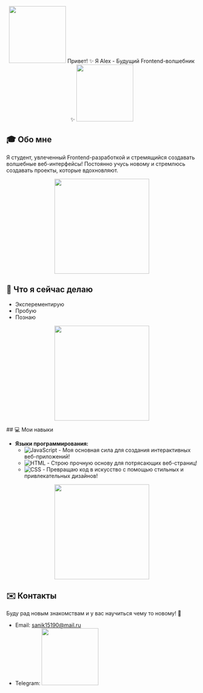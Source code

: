<p align="center">
  <img src="https://otvet.imgsmail.ru/download/309779519_6d6f3f45689ce066585f4be079138925_800.gif" width="150" >
  Привет! ✨ Я Alex - Будущий Frontend-волшебник ✨
  <img  src="https://otvet.imgsmail.ru/download/309779519_6d6f3f45689ce066585f4be079138925_800.gif" width="150">
</p>


## 🎓 Обо мне
Я студент, увлеченный Frontend-разработкой и стремящийся создавать волшебные веб-интерфейсы!  Постоянно учусь новому и стремлюсь создавать проекты, которые вдохновляют.
<p align="center">
  <img src="https://steamuserimages-a.akamaihd.net/ugc/1867333336885920963/5C738FA2908C3446C9BFB31835A0A83D31AA2D20/?imw=512&amp;imh=287&amp;ima=fit&amp;impolicy=Letterbox&amp;imcolor=%23000000&amp;letterbox=true" width="250" >
</p>


## 🚀 Что я сейчас делаю



*   Эксперементирую 
*   Пробую
*  Познаю
<p align="center">
  <img src="https://camo.githubusercontent.com/85a960852f947e6709f41509349dba0a379a0eebdf6b2236e8710a70a2e2deef/68747470733a2f2f7061312e6e61727669692e636f6d2f373137382f3861316337633439373963393031626430373762386461663734373133323061376361646436396572312d3530302d3230305f68712e676966" width="250" >
</p>
## 💻 Мои навыки 

 
*   **Языки программирования:**
    *   ![JavaScript](https://img.shields.io/badge/javascript-%23323330.svg?style=for-the-badge&logo=javascript&logoColor=%23F7DF1E) - Моя основная сила для создания интерактивных веб-приложений!
    *   ![HTML](https://img.shields.io/badge/html5-%23E34F26.svg?style=for-the-badge&logo=html5&logoColor=white) - Строю прочную основу для потрясающих веб-страниц!
    *   ![CSS](https://img.shields.io/badge/css3-%231572B6.svg?style=for-the-badge&logo=css3&logoColor=white) - Превращаю код в искусство с помощью стильных и привлекательных дизайнов!


<p align="center">
  <img src="https://media1.tenor.com/m/cX92mi1p-NYAAAAd/coding-anime.gif" width="250" >
</p>

## ✉️ Контакты

Буду рад новым знакомствам и у вас научиться чему то новому! 🤝

*   Email: sanik15190@mail.ru
*   Telegram: <img src="https://github-production-user-asset-6210df.s3.amazonaws.com/201743008/430723015-e204fe5b-e2e4-4c78-9ec9-5a39a2449785.png?X-Amz-Algorithm=AWS4-HMAC-SHA256&X-Amz-Credential=AKIAVCODYLSA53PQK4ZA%2F20250406%2Fus-east-1%2Fs3%2Faws4_request&X-Amz-Date=20250406T170518Z&X-Amz-Expires=300&X-Amz-Signature=976c3234d157d6dc9c96b2290d3db66cfd7ef068a725d4612609e16ef6e15632&X-Amz-SignedHeaders=host" width="150" >
